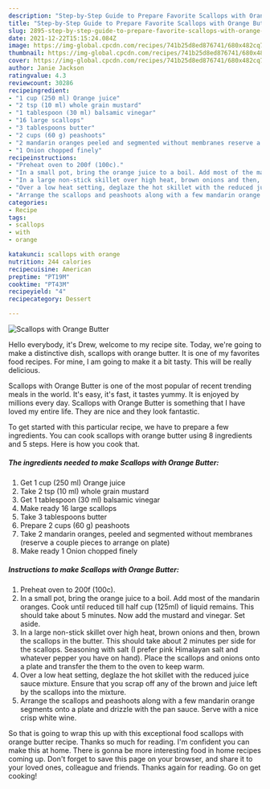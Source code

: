 ```yaml
---
description: "Step-by-Step Guide to Prepare Favorite Scallops with Orange Butter"
title: "Step-by-Step Guide to Prepare Favorite Scallops with Orange Butter"
slug: 2895-step-by-step-guide-to-prepare-favorite-scallops-with-orange-butter
date: 2021-12-22T15:15:24.084Z
image: https://img-global.cpcdn.com/recipes/741b25d8ed876741/680x482cq70/scallops-with-orange-butter-recipe-main-photo.jpg
thumbnail: https://img-global.cpcdn.com/recipes/741b25d8ed876741/680x482cq70/scallops-with-orange-butter-recipe-main-photo.jpg
cover: https://img-global.cpcdn.com/recipes/741b25d8ed876741/680x482cq70/scallops-with-orange-butter-recipe-main-photo.jpg
author: Janie Jackson
ratingvalue: 4.3
reviewcount: 30286
recipeingredient:
- "1 cup (250 ml) Orange juice"
- "2 tsp (10 ml) whole grain mustard"
- "1 tablespoon (30 ml) balsamic vinegar"
- "16 large scallops"
- "3 tablespoons butter"
- "2 cups (60 g) peashoots"
- "2 mandarin oranges peeled and segmented without membranes reserve a couple pieces to arrange on plate"
- "1 Onion chopped finely"
recipeinstructions:
- "Preheat oven to 200f (100c)."
- "In a small pot, bring the orange juice to a boil. Add most of the mandarin oranges. Cook until reduced till half cup (125ml) of liquid remains. This should take about 5 minutes. Now add the mustard and vinegar. Set aside."
- "In a large non-stick skillet over high heat, brown onions and then, brown the scallops in the butter. This should take about 2 minutes per side for the scallops. Seasoning with salt (I prefer pink Himalayan salt and whatever pepper you have on hand). Place the scallops and onions onto a plate and transfer the them to the oven to keep warm."
- "Over a low heat setting, deglaze the hot skillet with the reduced juice sauce mixture. Ensure that you scrap off any of the brown and juice left by the scallops into the mixture."
- "Arrange the scallops and peashoots along with a few mandarin orange segments onto a plate and drizzle with the pan sauce. Serve with a nice crisp white wine."
categories:
- Recipe
tags:
- scallops
- with
- orange

katakunci: scallops with orange 
nutrition: 244 calories
recipecuisine: American
preptime: "PT19M"
cooktime: "PT43M"
recipeyield: "4"
recipecategory: Dessert

---
```



![Scallops with Orange Butter](https://img-global.cpcdn.com/recipes/741b25d8ed876741/680x482cq70/scallops-with-orange-butter-recipe-main-photo.jpg)

Hello everybody, it's Drew, welcome to my recipe site. Today, we're going to make a distinctive dish, scallops with orange butter. It is one of my favorites food recipes. For mine, I am going to make it a bit tasty. This will be really delicious.



Scallops with Orange Butter is one of the most popular of recent trending meals in the world. It's easy, it's fast, it tastes yummy. It is enjoyed by millions every day. Scallops with Orange Butter is something that I have loved my entire life. They are nice and they look fantastic.


To get started with this particular recipe, we have to prepare a few ingredients. You can cook scallops with orange butter using 8 ingredients and 5 steps. Here is how you cook that.

<!--inarticleads1-->

##### The ingredients needed to make Scallops with Orange Butter:

1. Get 1 cup (250 ml) Orange juice
1. Take 2 tsp (10 ml) whole grain mustard
1. Get 1 tablespoon (30 ml) balsamic vinegar
1. Make ready 16 large scallops
1. Take 3 tablespoons butter
1. Prepare 2 cups (60 g) peashoots
1. Take 2 mandarin oranges, peeled and segmented without membranes (reserve a couple pieces to arrange on plate)
1. Make ready 1 Onion chopped finely




<!--inarticleads2-->

##### Instructions to make Scallops with Orange Butter:

1. Preheat oven to 200f (100c).
1. In a small pot, bring the orange juice to a boil. Add most of the mandarin oranges. Cook until reduced till half cup (125ml) of liquid remains. This should take about 5 minutes. Now add the mustard and vinegar. Set aside.
1. In a large non-stick skillet over high heat, brown onions and then, brown the scallops in the butter. This should take about 2 minutes per side for the scallops. Seasoning with salt (I prefer pink Himalayan salt and whatever pepper you have on hand). Place the scallops and onions onto a plate and transfer the them to the oven to keep warm.
1. Over a low heat setting, deglaze the hot skillet with the reduced juice sauce mixture. Ensure that you scrap off any of the brown and juice left by the scallops into the mixture.
1. Arrange the scallops and peashoots along with a few mandarin orange segments onto a plate and drizzle with the pan sauce. Serve with a nice crisp white wine.




So that is going to wrap this up with this exceptional food scallops with orange butter recipe. Thanks so much for reading. I'm confident you can make this at home. There is gonna be more interesting food in home recipes coming up. Don't forget to save this page on your browser, and share it to your loved ones, colleague and friends. Thanks again for reading. Go on get cooking!
